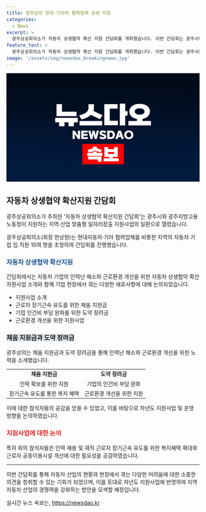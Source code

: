 ```yaml
---
title: 광주상의 현대·기아차 협력업체 상생 지원
categories:
  - News
excerpt: >
  광주상공회의소가 자동차 상생협약 확산 지원 간담회를 개최했습니다. 이번 간담회는 광주시와 광주지방고용노동청의 지원으로 지역·산업 맞춤형 일자리창출 지원사업의 일환으로 열렸습니다. 간담회에는 현대자동차·기아 협력업체 임·직원 10여명이 참석했고, 지역 자동차 기업의 인력난 해소와 근로환경 개선을 논의했습니다. 또한, 근로자의 장기근속을 유도하는 채움 지원금과 기업 인건비 부담을 완화하는 도약 장려금 등의 지원방안이 소개되었습니다. 간담회 참석자들은 복지혜택 확대와 근로자 공동이용시설 개선에 관한 필요성을 공감했으며, 이를 토대로 지역 대표 산업인 자동차 산업의 경쟁력을 강화하기 위한 최선의 노력을 다집니다.
feature_text: >
  광주상공회의소가 자동차 상생협약 확산 지원 간담회를 개최했습니다. 이번 간담회는 광주시와 광주지방고용노동청의 지원으로 지역·산업 맞춤형 일자리창출 지원사업의 일환으로 열렸습니다. 간담회에는 현대자동차·기아 협력업체 임·직원 10여명이 참석했고, 지역 자동차 기업의 인력난 해소와 근로환경 개선을 논의했습니다. 또한, 근로자의 장기근속을 유도하는 채움 지원금과 기업 인건비 부담을 완화하는 도약 장려금 등의 지원방안이 소개되었습니다. 간담회 참석자들은 복지혜택 확대와 근로자 공동이용시설 개선에 관한 필요성을 공감했으며, 이를 토대로 지역 대표 산업인 자동차 산업의 경쟁력을 강화하기 위한 최선의 노력을 다집니다.
image: '/assets/img/newsdao_breakingnews.jpg'
---
```


<p><img src="/assets/img/newsdao_breakingnews.jpg" alt="koreaapp 속보" /></p>

<h2 data-ke-size="size26">자동차 상생협약 확산지원 간담회</h2>

<p>광주상공회의소가 주최한 '자동차 상생협약 확산지원 간담회'는 광주시와 광주지방고용노동청이 지원하는 지역·산업 맞춤형 일자리창출 지원사업의 일환으로 열렸습니다.</p>

<p data-ke-size="size16">광주상공회의소(회장 한상원)는 현대자동차·기아 협력업체를 비롯한 지역의 자동차 기업 임.직원 10여 명을 초청하여 간담회를 진행했습니다.</p>

<h3><b><span style="color: #1a5490;">자동차 상생협약 확산지원</span></b></h3>

<p>간담회에서는 자동차 기업의 인력난 해소와 근로환경 개선을 위한 자동차 상생협약 확산 지원사업 소개와 함께 기업 현장에서 겪는 다양한 애로사항에 대해 논의되었습니다.</p>

<ul>
  <li>지원사업 소개</li>
  <li>근로자 장기근속 유도를 위한 채움 지원금</li>
  <li>기업 인건비 부담 완화를 위한 도약 장려금</li>
  <li>근로환경 개선을 위한 지원사업</li>
</ul>

<h3><b><span style="background-color: #21538527;">채움 지원금과 도약 장려금</span></b></h3>

<p>광주상의는 채움 지원금과 도약 장려금을 통해 인력난 해소와 근로환경 개선을 위한 노력을 소개했습니다.</p>

<table>
  <tr>
    <td style="text-align: center; height: 17px;"><b>채움 지원금</b></td>
    <td style="text-align: center; height: 17px;"><b>도약 장려금</b></td>
  </tr>
  <tr>
    <td style="text-align: center; height: 17px;">인력 확보를 위한 지원</td>
    <td style="text-align: center; height: 17px;">기업의 인건비 부담 완화</td>
  </tr>
  <tr>
    <td style="text-align: center; height: 17px;">장기근속 유도를 통한 복지 혜택</td>
    <td style="text-align: center; height: 17px;">근로환경 개선을 위한 지원</td>
  </tr>
</table>

<p data-ke-size="size16">이에 대한 참석자들의 공감을 얻을 수 있었고, 이를 바탕으로 차년도 지원사업 및 운영 방향을 논의하였습니다.</p>

<h3><b><span style="color: #ee2323;">지원사업에 대한 논의</span></b></h3>

<p>특히 회의 참석자들은 인력 채용 및 재직 근로자 장기근속 유도를 위한 복지혜택 확대와 근로자 공동이용시설 개선에 대한 필요성을 공감하였습니다.</p>

<hr>

<p>이번 간담회를 통해 자동차 산업의 현황과 현장에서 겪는 다양한 어려움에 대한 소중한 의견을 청취할 수 있는 기회가 되었으며, 이를 토대로 차년도 지원사업에 반영하여 지역 자동차 산업의 경쟁력을 강화하는 방안을 모색할 예정입니다.</p>
실시간 뉴스 속보는, <a href="https://newsdao.kr" rel="dofollow">https://newsdao.kr</a>


